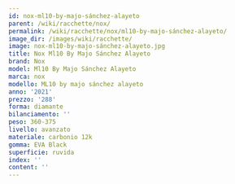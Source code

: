 ```yaml
---
id: nox-ml10-by-majo-sánchez-alayeto
parent: /wiki/racchette/nox/
permalink: /wiki/racchette/nox/ml10-by-majo-sánchez-alayeto/
image_dir: /images/wiki/racchette/
image: nox-ml10-by-majo-sánchez-alayeto.jpg
title: Nox Ml10 By Majo Sánchez Alayeto
brand: Nox
model: Ml10 By Majo Sánchez Alayeto
marca: nox
modello: ML10 by majo sánchez alayeto
anno: '2021'
prezzo: '288'
forma: diamante
bilanciamento: ''
peso: 360-375
livello: avanzato
materiale: carbonio 12k
gomma: EVA Black
superficie: ruvida
index: ''
content: ''
---
```

